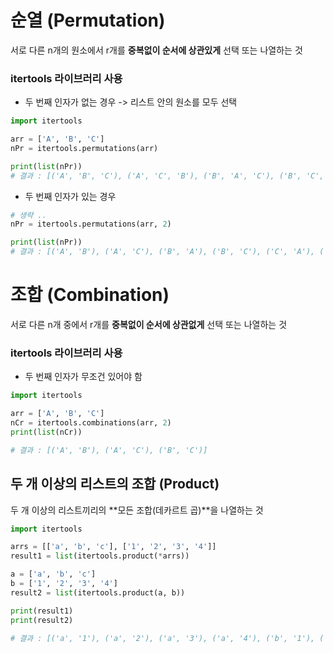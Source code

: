 # 순열 (Permutation)

서로 다른 n개의 원소에서 r개를 **중복없이 순서에 상관있게** 선택 또는 나열하는 것

### itertools 라이브러리 사용

- 두 번째 인자가 없는 경우 -> 리스트 안의 원소를 모두 선택

```python
import itertools

arr = ['A', 'B', 'C']
nPr = itertools.permutations(arr)

print(list(nPr))
# 결과 : [('A', 'B', 'C'), ('A', 'C', 'B'), ('B', 'A', 'C'), ('B', 'C', 'A'), ('C', 'A', 'B'), ('C', 'B', 'A')]
```

- 두 번째 인자가 있는 경우

```python
# 생략 ..
nPr = itertools.permutations(arr, 2)

print(list(nPr))
# 결과 : [('A', 'B'), ('A', 'C'), ('B', 'A'), ('B', 'C'), ('C', 'A'), ('C', 'B')]
```

# 조합 (Combination)

서로 다른 n개 중에서 r개를 **중복없이 순서에 상관없게** 선택 또는 나열하는 것

### itertools 라이브러리 사용

- 두 번째 인자가 무조건 있어야 함

```python
import itertools

arr = ['A', 'B', 'C']
nCr = itertools.combinations(arr, 2)
print(list(nCr))

# 결과 : [('A', 'B'), ('A', 'C'), ('B', 'C')]
```

## 두 개 이상의 리스트의 조합 (Product)

두 개 이상의 리스트끼리의 **모든 조합(데카르트 곱)**을 나열하는 것

```python
import itertools

arrs = [['a', 'b', 'c'], ['1', '2', '3', '4']]
result1 = list(itertools.product(*arrs))

a = ['a', 'b', 'c']
b = ['1', '2', '3', '4']
result2 = list(itertools.product(a, b))

print(result1)
print(result2)

# 결과 : [('a', '1'), ('a', '2'), ('a', '3'), ('a', '4'), ('b', '1'), ('b', '2'), ('b', '3'), ('b', '4'), ('c', '1'), ('c', '2'), ('c', '3'), ('c', '4')]
```

